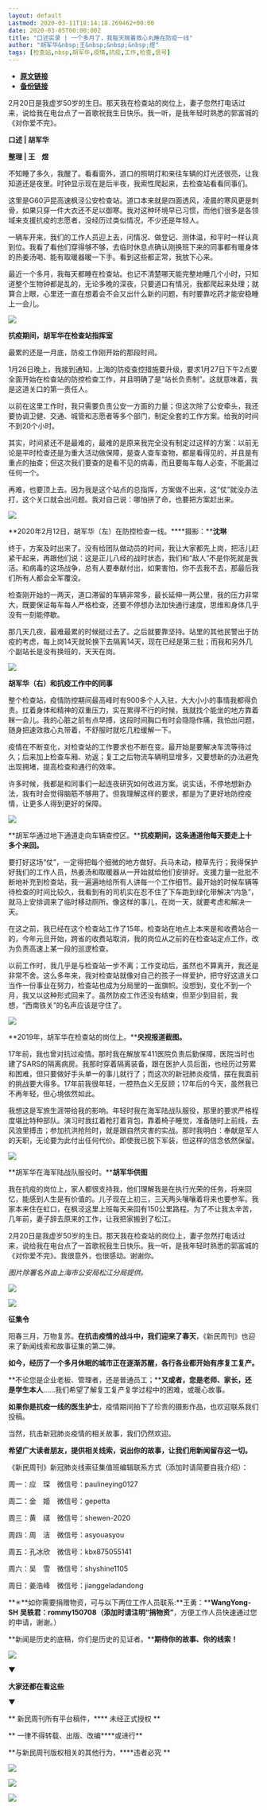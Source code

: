 ```yaml
---
layout: default
Lastmod: 2020-03-11T18:14:18.269462+00:00
date: 2020-03-05T00:00:00Z
title: "口述实录 | 一个多月了，我每天揣着救心丸睡在防疫一线"
author: "胡军华&nbsp;王&nbsp;&nbsp;&nbsp;煜"
tags: [检查站,nbsp,胡军华,疫情,抗疫,工作,检查,信号]
---
```


* [**原文链接**](https://mp.weixin.qq.com/s/JOkMieb-xrPihZco1HMCbw)
* [**备份链接**](http://archive.ph/ZHqLm)


  

  

  

  

2月20日是我虚岁50岁的生日。那天我在检查站的岗位上，妻子忽然打电话过来，说给我在电台点了一首歌祝我生日快乐。我一听，是我年轻时熟悉的郭富城的《对你爱不完》。

  

  

  

  

**口述 | 胡军华**

**整理 | 王    煜**

不知睡了多久，我醒了。看看窗外，道口的照明灯和来往车辆的灯光还很亮，让我知道还是夜里。时钟显示现在是后半夜，我索性爬起来，去检查站看看同事们。

这里是G60沪昆高速枫泾公安检查站。道口本来就是四面透风，凌晨的寒风更是刺骨，如果只穿一件大衣还不足以御寒。我对这种环境早已习惯，而他们很多是各领域来支援抗疫的志愿者，没经历过类似情况，不少还是年轻人。

一辆车开来，我们的工作人员迎上去，问情况、做登记、测体温，和平时一样认真到位。我看了看他们穿得够不够，去临时休息点确认刚换班下来的同事都有暖身体的热姜汤喝、能有取暖器暖一下手。看到这些都正常，我放下心来。

最近一个多月，我每天都睡在检查站。也记不清楚哪天能完整地睡几个小时，只知道整个生物钟都是乱的，无论多晚的深夜，只要道口有情况，我都爬起来处理；就算合上眼，心里还一直在想着会不会又出什么新的问题，有时要靠吃药才能安稳睡上一会儿。

![](/images/post/e62e71d312e4715016829fef3fd300c3.jpg)

**抗疫期间，胡军华在检查站指挥室**

最累的还是一月底，防疫工作刚开始的那段时间。

1月26日晚上，我接到通知，上海的防疫查控措施要升级，要求1月27日下午2点要全面开始在检查站的防控检查工作，并且明确了是“站长负责制”。这就意味着，我是这道关口的第一责任人。

以前在这里工作时，我只需要负责公安一方面的力量；但这次除了公安牵头，我还要协调卫健、交通、城管和志愿者等多个部门，制定全套的工作方案。给我的时间不到20个小时。

其实，时间紧还不是最难的，最难的是原来我完全没有制定过这样的方案：以前无论是平时检查还是为重大活动做保障，是查人查车查物，都是看得见的，并且是有重点的抽查；但这次我们要查的是看不见的病毒，而且要每车每人必查，不能漏过任何一个。

再难，也要顶上去。因为我是这个站点的总指挥，方案做不出来，这“仗”就没办法打，这个关口就会出问题。我对自己说：哪怕拼了命，也要把方案赶出来。

![](/images/post/f093a36a831d9a1cd01fdd752df28c99.jpg)

**2020年2月12日，胡军华（左）在防控检查一线。****摄影：****沈琳**

终于，方案及时出来了。没有给团队做动员的时间，我让大家都先上岗，把活儿赶紧干起来，再跟他们说：这是正儿八经的战时状态，我们和“敌人”不是你死就是我活。和病毒的这场战争，总有人要奉献付出，如果害怕，你不去我不去，那最后我们所有人都会全军覆没。

检查刚开始的一两天，道口滞留的车辆非常多，最长延伸一两公里，我的压力非常大，既要保证每车每人严格检查，还要不停想办法加快通行速度，思维和身体几乎没有一刻能停歇。

那几天几夜，最难最累的时候挺过去了。之后就要靠坚持。站里的其他民警出于防疫的考虑，每上岗14天就轮换下去隔离14天，现在已经是第三批；而我和另外几个副站长是没有换班的，天天在岗。

![](/images/post/f9492ae64bdc0af4edb30224abaed302.jpg)

**胡军华（右）和抗疫工作中的同事**

整个检查站，疫情防控期间最高峰时有900多个人入驻，大大小小的事情我都得负责。扛着身体和精神的双重压力，实在累得不行的时候，我就找个能坐的地方靠着眯一会儿。我的心脏之前有点早搏，这段时间胸口有时会隐隐作痛，我怕出问题，随身把速效救心丸带着，不舒服时就吃几粒缓解一下。

疫情在不断变化，对检查站的工作要求也不断在变。最开始是要解决车流等待过久；后来加上检查车厢、劝返；复工之后物流车辆明显增多，又要想新的办法避免出现拥堵，提高检查和通行的效率。

许多时候，我都是和同事们一起连夜研究如何改进方案。说实话，不停地想新办法，我有时会觉得脑筋不够用了。但我理解这样的要求，都是为了更好地防控疫情，让更多人得到更好的保障。

![](/images/post/f947f493595f0b46287fe1e692fe8c24.jpg)

**胡军华通过地下通道走向车辆查控区。****抗疫期间，这条通道他每天要走上十多个来回。**

要打好这场“仗”，一定得把每个细微的地方做好。兵马未动，粮草先行；我得保护好我们的工作人员，热姜汤和取暖器从一开始就给他们安排好。支援力量一批批不断地补充到检查站，我一遍遍地给所有人讲每一个工作细节。最开始的时候车辆等待检查的时间比较久，我看到有的司机实在忍不住了下车跑到绿化带解决“内急”，就马上安排调来了临时移动厕所。像这样的事儿，在岗一天，就要考虑和解决一天。

在这之前，我已经在这个检查站工作了15年。检查站在地点上本来是和收费站合一的，今年元旦开始，跨省的收费站取消，我的岗位从之前的在检查站定点工作，改为负责高速上某一段的巡逻检查。

以前工作时，我几乎是与检查站一步不离；工作变动后，虽然也不算离开，我还是非常不舍。这么多年来，我对检查站就像对自己的孩子一样爱护，把守好这道关口当作一份事业在努力，检查站也成为分局里的一面旗帜。没想到，变化不到一个月，我又以这种形式回来了。虽然防疫工作还没有结束，但至少到目前，我想，“西南铁关”的名声应该是守住了。

![](/images/post/e75c8abe4d378033ec524bb365db57b1.jpg)

**2019年，胡军华在检查站的岗位上。****央视报道截图。**

17年前，我也曾对抗过疫情。那时我在解放军411医院负责后勤保障，医院当时也建了SARS的隔离病房。我那时穿着隔离装备，跟在医护人员后面，也经历过劳累和困难，但只要做好手头单一的事儿就行了；而这次的新冠肺炎疫情，摆在我面前的挑战要大得多。17年前我很年轻，一腔热血义无反顾；17年后的今天，虽然我已不再年轻，但心境依然如此。

我想这是军旅生涯带给我的影响。年轻时我在海军陆战队服役，那里的要求严格程度堪比特种部队。演习时我扛着枪打着背包，靠着椅子睡觉，准备随时上前线，去风浪里搏击；参加抗洪抢险时，就是跟自然灾害的实战。那时我明白：奉献是军人的天职，无论要为此付出任何代价。即使我已脱下军装，但这样的信念依然保留。

![](/images/post/dd7fa349d93eab89843c591e5f5d4a5e.jpg)

**胡军华在海军陆战队服役时。****胡军华供图**

我在抗疫的岗位上，家人都很支持我，他们理解我是在执行光荣的任务，将来回忆，能感到人生是有价值的。儿子现在上初三，三天两头嚷嚷着将来也要参军。我家本来住在虹口，在枫泾这里上班每天来回有150公里路程。为了不让我太辛苦，几年前，妻子辞去原来的工作，让我把家搬到了松江。

2月20日是我虚岁50岁的生日。那天我在检查站的岗位上，妻子忽然打电话过来，说给我在电台点了一首歌祝我生日快乐。我一听，是我年轻时熟悉的郭富城的《对你爱不完》。我很意外，也很感动。谢谢你。

_图片除署名外由上海市公安局松江分局提供。_

![](/images/post/06cc1f794a5f188c5b4e171881499f34.jpg)

  

![](/images/post/3397bbdf9853726ded83d37bf6ea4d7e.jpg)

**征集令**

阳春三月，万物复苏。**在抗击疫情的战斗中，我们迎来了春天**，《新民周刊》也迎来了新闻线索和故事征集的第二弹。

**如今，经历了一个多月休眠的城市正在逐渐苏醒，各行各业都开始有序复工复产。**

**不论您是企业老板、管理者，还是普通员工；****又或者，您是老师、家长，还是学生本人**……我们希望了解复工复产复学过程中的困难，或暖心故事。

**如果你是抗疫一线的医生护士**，疫情期间拍下了珍贵的摄影作品，也欢迎联系我们投稿。

当然，抗击新冠肺炎疫情的相关故事，我们仍然欢迎。

**希望广大读者朋友，提供相关线索，说出你的故事，让我们用新闻留存这一切。**

《新民周刊》新冠肺炎线索征集值班编辑联系方式（添加时请简要自我介绍）：

周一：应　琛　微信号：paulineying0127

周二：金　姬　微信号：gepetta

周三：黄　祺　微信号：shewen-2020

周四：周　洁　微信号：asyouasyou

周五：孔冰欣　微信号：kbx875055141

周六：吴　雪　微信号：shyshine1105

周日：姜浩峰　微信号：jianggeladandong

**✳**如你需要捐赠物资，可与以下两位工作人员联系:**王勇：****WangYong-SH** **吴轶君：****rommy150708**（添加时请注明**“捐物资”**，方便工作人员快速通过您的申请，谢谢。）

**新闻是历史的底稿，你们是历史的见证者。****期待你的故事、你的线索！**

![](/images/post/1f5d8391583e261a286fb4c68551cf83.jpg)

▼

**大家还都在看这些**

▼

** 新民周刊所有平台稿件，**** 未经正式授权 **

** 一律不得转载、出版、改编****或进行**

**与新民周刊版权相关的其他行为，****违者必究 **

![](/images/post/c3cc15d546724f62f971490809b241d1.jpg)

![](/images/post/39a04b27349dee077f829023f2db693c.jpg)

![](/images/post/2322a613fe86df7479684044dc4f9af9.jpg)

